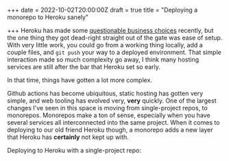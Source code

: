 +++
date = 2022-10-02T20:00:00Z
draft = true
title = "Deploying a monorepo to Heroku sanely"

+++
Heroku has made some [questionable business choices](https://blog.heroku.com/next-chapter) recently, but the one thing they got dead-right straight out of the gate was ease of setup. With very little work, you could go from a working thing locally, add a couple files, and `git push` your way to a deployed environment. That simple interaction made so much complexity go away, I think many hosting services are still after the bar that Heroku set so early.

In that time, things have gotten a lot more complex. 

Github actions has become ubiquitous, static hosting has gotten very simple, and web tooling has evolved very, **very** quickly. One of the largest changes I've seen in this space is moving from single-project repos, to monorepos. Monorepos make a ton of sense, especially when you have several services all interconnected into the same project. When it comes to deploying to our old friend Heroku though, a monorepo adds a new layer that Heroku has **certainly** not kept up with.

Deploying to Heroku with a single-project repo: